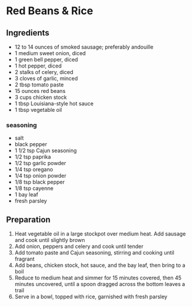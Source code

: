 # Red Beans & Rice

## Ingredients

- 12 to 14 ounces of smoked sausage; preferably andouille
- 1 medium sweet onion, diced
- 1 green bell pepper, diced
- 1 hot pepper, diced
- 2 stalks of celery, diced
- 3 cloves of garlic, minced
- 2 tbsp tomato paste
- 15 ounces red beans
- 3 cups chicken stock
- 1 tbsp Louisiana-style hot sauce
- 1 tbsp vegetable oil

### seasoning

- salt
- black pepper
- 1 1/2 tsp Cajun seasoning
- 1/2 tsp paprika
- 1/2 tsp garlic powder
- 1/4 tsp oregano
- 1/4 tsp onion powder
- 1/8 tsp black pepper
- 1/8 tsp cayenne
- 1 bay leaf
- fresh parsley

## Preparation

1. Heat vegetable oil in a large stockpot over medium heat. Add sausage and cook until slightly brown
1. Add onion, peppers and celery and cook until tender
1. Add tomato paste and Cajun seasoning, stirring and cooking until fragrant
1. Add beans, chicken stock, hot sauce, and the bay leaf, then bring to a boil
1. Reduce to medium heat and simmer for 15 minutes covered, then 45 minutes uncovered, until a spoon dragged across the bottom leaves a trail
1. Serve in a bowl, topped with rice, garnished with fresh parsley
